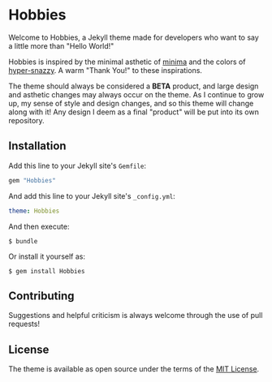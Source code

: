# Hobbies

Welcome to Hobbies, a Jekyll theme made for developers who want to say a little more than "Hello World!"

Hobbies is inspired by the minimal asthetic of [minima](https://github.com/jekyll/minima) and the colors of [hyper-snazzy](https://github.com/sindresorhus/hyper-snazzy). A warm "Thank You!" to these inspirations.

The theme should always be considered a **BETA** product, and large design and asthetic changes may always occur on the theme. As I continue to grow up, my sense of style and design changes, and so this theme will change along with it! Any design I deem as a final "product" will be put into its own repository.

## Installation

Add this line to your Jekyll site's `Gemfile`:

```ruby
gem "Hobbies"
```

And add this line to your Jekyll site's `_config.yml`:

```yaml
theme: Hobbies
```

And then execute:

    $ bundle

Or install it yourself as:

    $ gem install Hobbies

## Contributing

Suggestions and helpful criticism is always welcome through the use of pull requests!

## License

The theme is available as open source under the terms of the [MIT License](https://opensource.org/licenses/MIT).